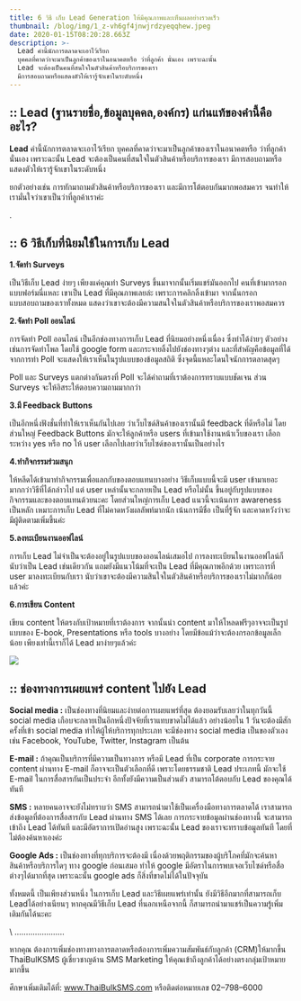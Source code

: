 ```yaml
---
title: 6 วิธี เก็บ Lead Generation ให้มีคุณภาพและเห็นผลอย่างรวดเร็ว
thumbnail: /blog/img/1_z-vh6gf4jnwjrdzyeqqhew.jpeg
date: 2020-01-15T08:20:28.663Z
description: >-
  Lead คำนี้นักการตลาดจะเอาไว้เรียก
  บุคคลที่คาดว่าจะมาเป็นลูกค้าของเราในอนาคตหรือ ว่าที่ลูกค้า นั่นเอง เพราะฉะนั้น
  Lead จะต้องเป็นคนที่สนใจในตัวสินค้าหรือบริการของเรา
  มีการสอบถามหรือแสดงตัวให้เรารู้จักเขาในระดับหนึ่ง
---
```

## :: Lead (ฐานรายชื่อ,ข้อมูลบุคคล,องค์กร) แก่นแท้ของคำนี้คืออะไร?

**Lead** คำนี้นักการตลาดจะเอาไว้เรียก บุคคลที่คาดว่าจะมาเป็นลูกค้าของเราในอนาคตหรือ ว่าที่ลูกค้า นั่นเอง เพราะฉะนั้น Lead จะต้องเป็นคนที่สนใจในตัวสินค้าหรือบริการของเรา มีการสอบถามหรือแสดงตัวให้เรารู้จักเขาในระดับหนึ่ง

ยกตัวอย่างเช่น การทักมาถามตัวสินค้าหรือบริการของเรา และมีการโต้ตอบกันมากพอสมควร จนทำให้เรามั่นใจว่าเขาเป็นว่าที่ลูกค้าเราค่ะ

.

## **:: 6 วิธีเก็บที่นิยมใช้ในการเก็บ Lead**

**1.จัดทำ Surveys**

เป็นวิธีเก็บ Lead ง่ายๆ เพียงแค่คุณทำ Surveys ขึ้นมาจากนั้นเริ่มแชร์มันออกไป คนที่เข้ามากรอกแบบฟอร์มนี่แหละ เขาเป็น Lead ที่มีคุณภาพเลยล่ะ เพราะการคลิกลิ้งเข้ามา จากนั้นกรอกแบบสอบถามของเราทั้งหมด แสดงว่าเขาจะต้องมีความสนใจในตัวสินค้าหรือบริการของเราพอสมควร

**2.จัดทำ Poll ออนไลน์**

การจัดทำ Poll ออนไลน์ เป็นอีกช่องทางการเก็บ Lead ที่นิยมอย่างหนึ่งเนื่อง ซึ่งทำได้ง่ายๆ ตัวอย่างเช่นการจัดทำโพล โดยใช้ google form และกระจายลิ้งไปยังช่องทางๆต่าง และที่สำคัญคือข้อมูลที่ได้จากการทำ Poll จะแสดงให้เราเห็นในรูปแบบของข้อมูลสถิติ ซึ่งจุดนี้แหละโดนใจนักการตลาดสุดๆ

Poll และ Surveys แตกต่างกันตรงที่ Poll จะได้คำถามที่เราต้องการทราบแบบชัดเจน ส่วน Surveys จะให้อิสระให้ตอบความถามมากกว่า

**3.มี Feedback Buttons**

เป็นอีกหนึ่งฟังชั่นที่ทำให้เราเห็นกันไปเลย ว่าเว็บไซด์สินค้าของเรานั้นมี feedback ที่ดีหรือไม่ โดยส่วนใหญ่ Feedback Buttons มักจะให้ลูกค้าหรือ users ที่เข้ามาใช้งานหน้าเว็บของเรา เลือกระหว่าง yes หรือ no ให้ user เลือกไปเลยว่าเว็บไซด์ของเรานั้นเป็นอย่างไร

**4.ทำกิจกรรมร่วมสนุก**

ให้หลีดได้เข้ามาทำกิจกรรมเพื่อแลกกับของตอบแทนบางอย่าง วิธีเก็บแบบนี้จะมี user เข้ามาเยอะมากกว่าวิธีที่ได้กล่าวไป แต่ user เหล่านั้นจะกลายเป็น Lead หรือไม่นั้น ขึ้นอยู่กับรูปแบบของกิจกรรมและของตอบแทนด้วยนะคะ โดยส่วนใหญ่การเก็บ Lead แนวนี้จะเน้นการ awareness เป็นหลัก เหมาะการเก็บ Lead ที่ไม่คาดหวังผลลัพท์มากนัก เน้นการมีชื่อ เป็นที่รู้จัก และคาดหวังว่าจะมีผู้ติดตามเพิ่มขึ้นค่ะ

**5.ลงทะเบียนงานออฟไลน์**

การเก็บ Lead ไม่จำเป็นจะต้องอยู่ในรูปแบบของออนไลน์เสมอไป การลงทะเบียนในงานออฟไลน์ก็นับว่าเป็น Lead เช่นเดียวกัน แถมยังมีแนวโน้มที่จะเป็น Lead ที่มีคุณภาพอีกด้วย เพราะการที่ user มาลงทะเบียนกับเรา นับว่าเขาจะต้องมีความสินใจในตัวสินค้าหรือบริการของเราไม่มากก็น้อยแล้วค่ะ

**6.การเขียน Content**

เขียน content ให้ตรงกับเป้าหมายที่เราต้องการ จากนั้นนำ content มาให้โหลดฟรีๆอาจจะเป็นรูปแบบของ E-book, Presentations หรือ tools บางอย่าง โดยมีข้อแม้ว่าจะต้องกรอกข้อมูลเล็กน้อย เพียงเท่านี้เราก็ได้ Lead มาง่ายๆแล้วค่ะ

![](/blog/img/หห.jpeg)

## **:: ช่องทางการเผยแพร่ content ไปยัง Lead**

**Social media :** เป็นช่องทางที่นิยมและง่ายต่อการเผยแพร่ที่สุด ต้องยอมรับเลยว่าในทุกวันนี้ social media เกือบจะกลายเป็นอีกหนึ่งปัจจัยที่เราแทบขาดไม่ได้แล้ว อย่างน้อยใน 1 วันจะต้องมีสักครั้งที่เข้า social media ทำให้ผู้ให้บริการทุกประเภท จะมีช่องทาง social media เป็นของตัวเอง เช่น Facebook, YouTube, Twitter, Instagram เป็นต้น

**E-mail :** ถ้าคุณเป็นบริการที่มีความเป็นทางการ หรือมี Lead ที่เป็น corporate การกระจาย content ผ่านทาง E-mail ก็อาจจะเป็นตัวเลือกที่ดี เพราะโดยธรรมชาติ Lead ประเภทนี้ มักจะใช้ E-mail ในการสื่อสารกันเป็นประจำ อีกทั้งยังมีความเป็นส่วนตัว สามารถโต้ตอบกับ Lead ของคุณได้ทันที

**SMS :** หลายคนอาจจะยังไม่ทราบว่า SMS สามารถนำมาใช้เป็นเครื่องมือทางการตลาดได้ เราสามารถส่งข้อมูลที่ต้องการสื่อสารกับ Lead ผ่านทาง SMS ได้เลย การกระจายข้อมูลผ่านช่องทางนี้ จะสามารถเข้าถึง Lead ได้ทันที และมีอัตราการเปิดอ่านสูง เพราะฉะนั้น Lead ของเราจะทราบข้อมูลทันที โดยที่ไม่ต้องค้นหาเองค่ะ

**Google Ads :** เป็นช่องทางที่ทุกบริการจะต้องมี เนื่องด้วยพฤติกรรมของผู้บริโภคที่มักจะค้นหาสินค้าหรือบริการใดๆ ทาง google ก่อนเสมอ ทำให้ google มีอัตราในการพบเจอเว็บไซด์หรือสื่อต่างๆได้มากที่สุด เพราะฉะนั้น google ads ก็สิ่งที่ขาดไม่ได้ในปัจจุบัน

ทั้งหมดนี้ เป็นเพียงส่วนหนึ่ง ในการเก็บ Lead และวิธีเผยแพร่เท่านั้น ยังมีวิธีอีกมากที่สามารถเก็บ Leadได้อย่างเนียนๆ หากคุณมีวิธีเก็บ Lead ที่นอกเหนือจากนี้ ก็สามารถนำมาแชร์เป็นความรู้เพิ่มเติมกันได้นะคะ

\    ......................

หากคุณ ต้องการเพิ่มช่องทางทางการตลาดหรือต้องการเพิ่มความสัมพันธ์กับลูกค้า (CRM)ให้มากขี้น ThaiBulKSMS ผู้เชี่ยวชาญด้าน SMS Marketing ให้คุณเข้าถึงลูกค้าได้อย่างตรงกลุ่มเป้าหมายมากขึ้น

ศึกษาเพิ่มเติมได้ที่: www.ThaiBulkSMS.com หรือติดต่อหมายเลข 02–798–6000
